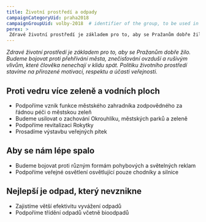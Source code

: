 ```yaml
---
title: Životní prostředí a odpady
campaignCategoryUid: praha2018
campaignGroupUid: volby-2018  # identifier of the group, to be used in program point
perex: >
 Zdravé životní prostředí je základem pro to, aby se Pražanům dobře žilo. Budeme bojovat proti přehřívání města, znečisťování ovzduší a rušivým vlivům, které člověka nenechají v klidu spát. Politiku životního prostředí stavíme na přirozené motivaci, respektu a účasti veřejnosti.
---
```


*Zdravé životní prostředí je základem pro to, aby se Pražanům dobře žilo. Budeme
bojovat proti přehřívání města, znečisťování ovzduší a rušivým vlivům, které člověka
nenechají v klidu spát. Politiku životního prostředí stavíme na přirozené motivaci,
respektu a účasti veřejnosti.*

## Proti vedru více zeleně a vodních ploch
- Podpoříme vznik funkce městského zahradníka zodpovědného za řádnou péči o městskou zeleň
- Budeme usilovat o zachování Okrouhlíku, městských parků a zeleně
- Podpoříme revitalizaci Rokytky
- Prosadíme výstavbu veřejných pítek

## Aby se nám lépe spalo
- Budeme bojovat proti různým formám pohybových a světelných reklam
- Podpoříme veřejné osvětlení osvětlující pouze chodníky a silnice

## Nejlepší je odpad, který nevznikne
- Zajistíme větší efektivitu vyvážení odpadů
- Podpoříme třídění odpadů včetně bioodpadů


